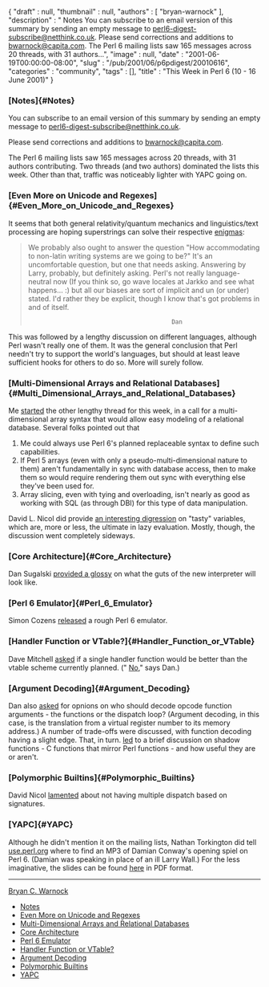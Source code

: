 {
   "draft" : null,
   "thumbnail" : null,
   "authors" : [
      "bryan-warnock"
   ],
   "description" : " Notes You can subscribe to an email version of this summary by sending an empty message to perl6-digest-subscribe@netthink.co.uk. Please send corrections and additions to bwarnock@capita.com. The Perl 6 mailing lists saw 165 messages across 20 threads, with 31 authors...",
   "image" : null,
   "date" : "2001-06-19T00:00:00-08:00",
   "slug" : "/pub/2001/06/p6pdigest/20010616",
   "categories" : "community",
   "tags" : [],
   "title" : "This Week in Perl 6 (10 - 16 June 2001)"
}





### [Notes]{#Notes}

You can subscribe to an email version of this summary by sending an
empty message to <perl6-digest-subscribe@netthink.co.uk>.

Please send corrections and additions to <bwarnock@capita.com>.

The Perl 6 mailing lists saw 165 messages across 20 threads, with 31
authors contributing. Two threads (and two authors) dominated the lists
this week. Other than that, traffic was noticeably lighter with YAPC
going on.

### [Even More on Unicode and Regexes]{#Even_More_on_Unicode_and_Regexes}

It seems that both general relativity/quantum mechanics and
linguistics/text processing are hoping superstrings can solve their
respective
[enigmas](http://archive.develooper.com/perl6-internals@perl.org/msg03157.html):

> We probably also ought to answer the question "How accommodating to
> non-latin writing systems are we going to be?" It's an uncomfortable
> question, but one that needs asking. Answering by Larry, probably, but
> definitely asking. Perl's not really language-neutral now (If you
> think so, go wave locales at Jarkko and see what happens... :) but all
> our biases are sort of implicit and un (or under) stated. I'd rather
> they be explicit, though I know that's got problems in and of itself.
>
>                                             Dan

This was followed by a lengthy discussion on different languages,
although Perl wasn't really one of them. It was the general conclusion
that Perl needn't try to support the world's languages, but should at
least leave sufficient hooks for others to do so. More will surely
follow.

### [Multi-Dimensional Arrays and Relational Databases]{#Multi_Dimensional_Arrays_and_Relational_Databases}

Me
[started](http://archive.develooper.com/perl6-language@perl.org/msg07519.html)
the other lengthy thread for this week, in a call for a
multi-dimensional array syntax that would allow easy modeling of a
relational database. Several folks pointed out that

1.  Me could always use Perl 6's planned replaceable syntax to define
    such capabilities.
2.  If Perl 5 arrays (even with only a pseudo-multi-dimensional nature
    to them) aren't fundamentally in sync with database access, then to
    make them so would require rendering them out sync with everything
    else they've been used for.
3.  Array slicing, even with tying and overloading, isn't nearly as good
    as working with SQL (as through DBI) for this type of data
    manipulation.

David L. Nicol did provide [an interesting
digression](http://archive.develooper.com/perl6-language@perl.org/msg07592.html)
on "tasty" variables, which are, more or less, the ultimate in lazy
evaluation. Mostly, though, the discussion went completely sideways.

### [Core Architecture]{#Core_Architecture}

Dan Sugalski [provided a
glossy](http://archive.develooper.com/perl6-internals@perl.org/msg03199.html)
on what the guts of the new interpreter will look like.

### [Perl 6 Emulator]{#Perl_6_Emulator}

Simon Cozens
[released](http://archive.develooper.com/perl6-internals@perl.org/msg03218.html)
a rough Perl 6 emulator.

### [Handler Function or VTable?]{#Handler_Function_or_VTable}

Dave Mitchell
[asked](http://archive.develooper.com/perl6-internals@perl.org/msg03179.html)
if a single handler function would be better than the vtable scheme
currently planned. ("
[No](http://archive.develooper.com/perl6-internals@perl.org/msg03189.html),"
says Dan.)

### [Argument Decoding]{#Argument_Decoding}

Dan also
[asked](http://archive.develooper.com/perl6-internals@perl.org/msg03154.html)
for opnions on who should decode opcode function arguments - the
functions or the dispatch loop? (Argument decoding, in this case, is the
translation from a virtual register number to its memory address.) A
number of trade-offs were discussed, with function decoding having a
slight edge. That, in turn.
[led](http://archive.develooper.com/perl6-internals@perl.org/msg03155.html)
to a brief discussion on shadow functions - C functions that mirror Perl
functions - and how useful they are or aren't.

### [Polymorphic Builtins]{#Polymorphic_Builtins}

David Nicol
[lamented](http://archive.develooper.com/perl6-language@perl.org/msg07570.html)
about not having multiple dispatch based on signatures.

### [YAPC]{#YAPC}

Although he didn't mention it on the mailing lists, Nathan Torkington
did tell
[use.perl.org](http://use.perl.org/comments.pl?sid=01/06/13/1426233&cid=1)
where to find an MP3 of Damian Conway's opening spiel on Perl 6. (Damian
was speaking in place of an ill Larry Wall.) For the less imaginative,
the slides can be found
[here](http://www.yetanother.org/damian/Perl6/YAPC_talk.pdf) in PDF
format.

------------------------------------------------------------------------

[Bryan C. Warnock](mailto:bwarnock@capita.com)
-   [Notes](#Notes)
-   [Even More on Unicode and
    Regexes](#Even_More_on_Unicode_and_Regexes)
-   [Multi-Dimensional Arrays and Relational
    Databases](#Multi_Dimensional_Arrays_and_Relational_Databases)
-   [Core Architecture](#Core_Architecture)
-   [Perl 6 Emulator](#Perl_6_Emulator)
-   [Handler Function or VTable?](#Handler_Function_or_VTable)
-   [Argument Decoding](#Argument_Decoding)
-   [Polymorphic Builtins](#Polymorphic_Builtins)
-   [YAPC](#YAPC)


